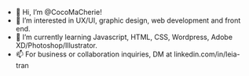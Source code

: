 - 👋 Hi, I’m @CocoMaCherie!
- 👀 I’m interested in UX/UI, graphic design, web development and front end.
- 🌱 I’m currently learning Javascript, HTML, CSS, Wordpress, Adobe XD/Photoshop/Illustrator.
- 📫 For business or collaboration inquiries, DM at linkedin.com/in/leia-tran

<!---
CocoMaCherie/CocoMaCherie is a ✨ special ✨ repository because its `README.md` (this file) appears on your GitHub profile.
You can click the Preview link to take a look at your changes.
--->
